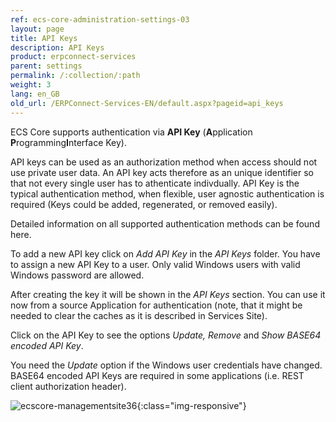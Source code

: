 ```yaml
---
ref: ecs-core-administration-settings-03
layout: page
title: API Keys
description: API Keys
product: erpconnect-services
parent: settings
permalink: /:collection/:path
weight: 3
lang: en_GB
old_url: /ERPConnect-Services-EN/default.aspx?pageid=api_keys
---
```


ECS Core supports authentication via **API Key** (**A**pplication **P**rogramming**I**nterface Key). 

API keys can be used as an authorization method when access should not use private user data. An API key acts therefore as an unique identifier so that not every single user has to athenticate indivdually. API Key is the typical authentication method, when flexible, user agnostic authentication is required (Keys could be added, regenerated, or removed easily).

Detailed information on all supported authentication methods can be found here. 

To add a new API key click on *Add API Key* in the *API Keys* folder. You have to assign a new API Key to a user. Only valid Windows users with valid Windows password are allowed.  



After creating the key it will be shown in the *API Keys* section. You can use it now from a source Application for authentication (note, that it might be needed to clear the caches as it is described in Services Site). 



Click on the API Key to see the options *Update, Remove* and *Show BASE64 encoded API Key*.

You need the *Update* option if the Windows user credentials have changed. BASE64 encoded API Keys are required in some applications (i.e. REST client authorization header). 

![ecscore-managementsite36](/img/content/ecscore-managementsite36.png.png){:class="img-responsive"}